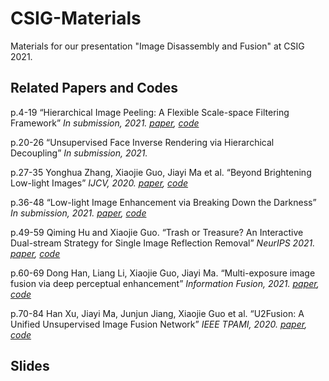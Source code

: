 # CSIG-Materials
Materials for our presentation "Image Disassembly and Fusion" at CSIG 2021.

## Related Papers and Codes
p.4-19 “Hierarchical Image Peeling: A Flexible Scale-space Filtering Framework” *In submission, 2021. [paper](https://arxiv.org/abs/2104.01534), [code](https://github.com/ForawardStar/HIPe)*

p.20-26 “Unsupervised Face Inverse Rendering via Hierarchical Decoupling” *In submission, 2021.*

p.27-35 Yonghua Zhang, Xiaojie Guo, Jiayi Ma et al. “Beyond Brightening Low-light Images” *IJCV, 2020. [paper](https://link.springer.com/article/10.1007/s11263-020-01407-x), [code](https://github.com/zhangyhuaee/KinD_plus)*

p.36-48 “Low-light Image Enhancement via Breaking Down the Darkness” *In submission, 2021. [paper](https://arxiv.org/abs/2111.15557), [code](https://github.com/mingcv/Bread)*

p.49-59 Qiming Hu and Xiaojie Guo. “Trash or Treasure? An Interactive Dual-stream Strategy for Single Image Reflection Removal” *NeurIPS 2021. [paper](https://arxiv.org/abs/2110.10546), [code](https://github.com/mingcv/YTMT-Strategy)*

p.60-69 Dong Han, Liang Li, Xiaojie Guo, Jiayi Ma. “Multi-exposure image fusion via deep perceptual enhancement” *Information Fusion, 2021.
 [paper](https://www.sciencedirect.com/science/article/pii/S1566253521002049), [code](https://github.com/dongdong4fei/DPE-MEF)*

p.70-84 Han Xu, Jiayi Ma, Junjun Jiang, Xiaojie Guo et al. “U2Fusion: A Unified Unsupervised Image Fusion Network” *IEEE TPAMI, 2020.
 [paper](https://ieeexplore.ieee.org/document/9151265), [code](https://github.com/hanna-xu/U2Fusion)*
 
 ## Slides
 
